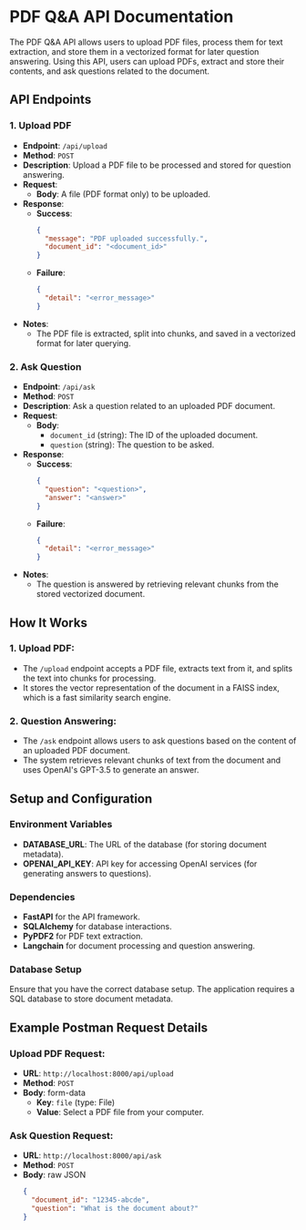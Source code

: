 # PDF Q&A API Documentation

The PDF Q&A API allows users to upload PDF files, process them for text extraction, and store them in a vectorized format for later question answering. Using this API, users can upload PDFs, extract and store their contents, and ask questions related to the document.

## API Endpoints

### 1. Upload PDF
- **Endpoint**: `/api/upload`
- **Method**: `POST`
- **Description**: Upload a PDF file to be processed and stored for question answering.
- **Request**:
  - **Body**: A file (PDF format only) to be uploaded.
- **Response**:
  - **Success**: 
    ```json
    {
      "message": "PDF uploaded successfully.",
      "document_id": "<document_id>"
    }
    ```
  - **Failure**: 
    ```json
    {
      "detail": "<error_message>"
    }
    ```
- **Notes**: 
  - The PDF file is extracted, split into chunks, and saved in a vectorized format for later querying.

### 2. Ask Question
- **Endpoint**: `/api/ask`
- **Method**: `POST`
- **Description**: Ask a question related to an uploaded PDF document.
- **Request**:
  - **Body**:
    - `document_id` (string): The ID of the uploaded document.
    - `question` (string): The question to be asked.
- **Response**:
  - **Success**:
    ```json
    {
      "question": "<question>",
      "answer": "<answer>"
    }
    ```
  - **Failure**:
    ```json
    {
      "detail": "<error_message>"
    }
    ```
- **Notes**: 
  - The question is answered by retrieving relevant chunks from the stored vectorized document.

## How It Works

### 1. Upload PDF:
- The `/upload` endpoint accepts a PDF file, extracts text from it, and splits the text into chunks for processing.
- It stores the vector representation of the document in a FAISS index, which is a fast similarity search engine.

### 2. Question Answering:
- The `/ask` endpoint allows users to ask questions based on the content of an uploaded PDF document.
- The system retrieves relevant chunks of text from the document and uses OpenAI's GPT-3.5 to generate an answer.

## Setup and Configuration

### Environment Variables
- **DATABASE_URL**: The URL of the database (for storing document metadata).
- **OPENAI_API_KEY**: API key for accessing OpenAI services (for generating answers to questions).

### Dependencies
- **FastAPI** for the API framework.
- **SQLAlchemy** for database interactions.
- **PyPDF2** for PDF text extraction.
- **Langchain** for document processing and question answering.

### Database Setup
Ensure that you have the correct database setup. The application requires a SQL database to store document metadata.

## Example Postman Request Details

### Upload PDF Request:
- **URL**: `http://localhost:8000/api/upload`
- **Method**: `POST`
- **Body**: form-data
  - **Key**: `file` (type: File)
  - **Value**: Select a PDF file from your computer.

### Ask Question Request:
- **URL**: `http://localhost:8000/api/ask`
- **Method**: `POST`
- **Body**: raw JSON
  ```json
  {
    "document_id": "12345-abcde",
    "question": "What is the document about?"
  }


